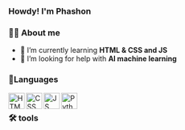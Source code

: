 ### Howdy! I'm Phashon

### 👨‍💻 About me
- 🌱 I’m currently learning **HTML & CSS and JS**
- 🤔 I’m looking for help with **AI machine learning**
### 📐Languages

<a href="#"><img align="left" height="32px" width="32px" alt="HTML logo" src="https://bit.ly/3gP4Qgx"></a>
<img align="left" height="32px" width="32px" alt="CSS logo" src="https://bit.ly/37iML7j">
<img align="left" height="32px" width="32px" alt="JS logo" src="https://bit.ly/3r1kzxY">
<img align="left" height="32px" width="32px" alt="Python logo" src="https://bit.ly/3nk4bGw">

<br/>

### 🛠 tools




<!--
**Phashon4869/Phashon4869** is a ✨ _special_ ✨ repository because its `README.md` (this file) appears on your GitHub profile.

Here are some ideas to get you started:

- 🔭 I’m currently working on ...
- 🌱 I’m currently learning ...
- 👯 I’m looking to collaborate on ...
- 🤔 I’m looking for help with ...
- 💬 Ask me about ...
- 📫 How to reach me: ...
- 😄 Pronouns: ...
- ⚡ Fun fact: ...
-->
